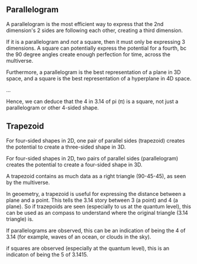 ## Parallelogram

A parallelogram is the most efficient way to express that the 2nd dimension's 2 sides are following each other, creating a third dimension.

If it is a parallelogram and *not* a square, then it must only be expressing 3 dimensions. A square can potentially express the potential for a fourth, bc the 90 degree angles create enough perfection for time, across the multiverse.

Furthermore, a parallelogram is the best representation of a plane in 3D space, and a square is the best representation of a hyperplane in 4D space.

...

Hence, we can deduce that the 4 in 3.14 of pi (π) is a square, not just a parallelogram or other 4-sided shape.

## Trapezoid

For four-sided shapes in 2D, one pair of parallel sides (trapezoid) creates the potential to create a three-sided shape in 3D. 

For four-sided shapes in 2D, two pairs of parallel sides (parallelogram) creates the potential to create a four-sided shape in 3D.

A trapezoid contains as much data as a right triangle (90-45-45), as seen by the multiverse.

In geoemetry, a trapezoid is useful for expressing the distance between a plane and a point. This tells the 3.14 story between 3 (a point) and 4 (a plane). So if trazepoids are seen (especially to us at the quantum level), this can be used as an compass to understand where the original triangle (3.14 triangle) is.

If parallelograms are observed, this can be an indication of being the 4 of 3.14 (for example, waves of an ocean, or clouds in the sky).

if squares are observed (especially at the quantum level), this is an indicaton of being the 5 of 3.1415.